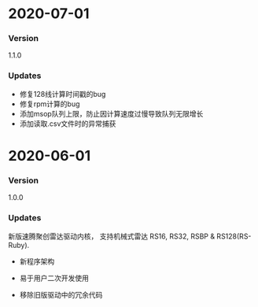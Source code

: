 # 2020-07-01

### Version 

1.1.0

### Updates

- 修复128线计算时间戳的bug
- 修复rpm计算的bug
- 添加msop队列上限，防止因计算速度过慢导致队列无限增长
- 添加读取.csv文件时的异常捕获



# 2020-06-01

### Version 

1.0.0

### Updates

新版速腾聚创雷达驱动内核， 支持机械式雷达 RS16, RS32, RSBP & RS128(RS-Ruby).

- 新程序架构

- 易于用户二次开发使用

- 移除旧版驱动中的冗余代码

  